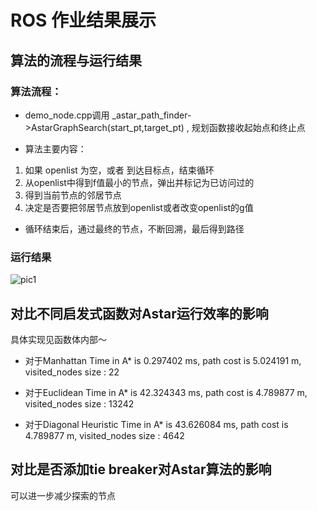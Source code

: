 # ROS 作业结果展示

## 算法的流程与运行结果

### 算法流程：
- demo_node.cpp调用 _astar_path_finder->AstarGraphSearch(start_pt,target_pt) , 规划函数接收起始点和终止点

- 算法主要内容：

 1.  如果 openlist 为空，或者 到达目标点，结束循环
 2. 从openlist中得到f值最小的节点，弹出并标记为已访问过的
 3. 得到当前节点的邻居节点
 4. 决定是否要把邻居节点放到openlist或者改变openlist的g值

- 循环结束后，通过最终的节点，不断回溯，最后得到路径

### 运行结果
![pic1](/home/lance/Desktop/ch2_hw/ros/pic/Selection_048.png)


## 对比不同启发式函数对Astar运行效率的影响

具体实现见函数体内部～

- 对于Manhattan
Time in A* is 0.297402 ms, path cost is 5.024191 m, visited_nodes size : 22

- 对于Euclidean
Time in A* is 42.324343 ms, path cost is 4.789877 m, visited_nodes size : 13242

- 对于Diagonal Heuristic
Time in A* is 43.626084 ms, path cost is 4.789877 m, visited_nodes size : 4642


## 对比是否添加tie breaker对Astar算法的影响

可以进一步减少探索的节点


